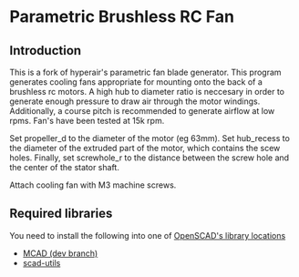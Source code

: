 Parametric Brushless RC Fan
===========================

Introduction
------------

This is a fork of hyperair's parametric fan blade generator. This program generates
cooling fans appropriate for mounting onto the back of a brushless rc motors.
A high hub to diameter ratio is neccesary in order to generate enough
pressure to draw air through the motor windings. Additionally, a course pitch is
recommended to generate airflow at low rpms. Fan's have been tested at 15k rpm.

Set propeller\_d to the diameter of the motor (eg 63mm). Set hub\_recess to the
diameter of the extruded part of the motor, which contains the scew holes.
Finally, set screwhole\_r to the distance between the screw hole and the center
of the stator shaft.

Attach cooling fan with M3 machine screws.


Required libraries
-------------------

You need to install the following into one of
[OpenSCAD's library locations](http://en.wikibooks.org/wiki/OpenSCAD_User_Manual/Libraries#Library_Locations)

 * [MCAD (dev branch)](https://github.com/openscad/MCAD/tree/dev)
 * [scad-utils](https://github.com/openscad/scad-utils)
